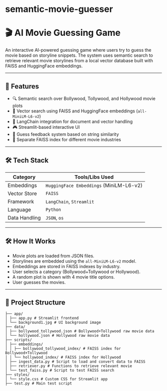 # semantic-movie-guesser

# 🎬 AI Movie Guessing Game

An interactive AI-powered guessing game where users try to guess the movie based on storyline snippets. The system uses semantic search to retrieve relevant movie storylines from a local vector database built with FAISS and HuggingFace embeddings.

---

## 🚀 Features

- 🔍 Semantic search over Bollywood, Tollywood, and Hollywood movie plots
- 🤖 Vector search using FAISS and HuggingFace embeddings (`all-MiniLM-L6-v2`)
- 🧠 LangChain integration for document and vector handling
- 🎮 Streamlit-based interactive UI
- 🎯 Guess feedback system based on string similarity
- 🧵 Separate FAISS index for different movie industries

---

## 🛠️ Tech Stack

| Category       | Tools/Libs Used                                 |
|----------------|-------------------------------------------------|
| Embeddings     | `HuggingFace Embeddings` (MiniLM-L6-v2)         |
| Vector Store   | `FAISS`                                         |
| Framework      | `LangChain`, `Streamlit`                        |
| Language       | `Python`                                        |
| Data Handling  | `JSON`, `os`               |

---

## 🛠️ How It Works

- Movie plots are loaded from JSON files.
- Storylines are embedded using the `all-MiniLM-L6-v2` model.
- Embeddings are stored in FAISS indexes by industry.
- User selects a category (Bollywood+Tollywood or Hollywood).
- A random plot is shown with 4 movie title options.
- User guesses the movies.

---

## 📁 Project Structure

```MovieGame/
├── app/
│ ├── app.py # Streamlit frontend
│ └── background1.jpg # UI background image
├── data/
│ ├── bollywood_tollywood.json # Bollywood+Tollywood raw movie data
│ └── hollywood.json # Hollywood raw movie data
├── scripts/
│ ├── embeddings/
│ │ ├── bollywood_tollywood_index/ # FAISS index for Bollywood+Tollywood
│ │ └── hollywood_index/ # FAISS index for Hollywood
│ ├── ingest_data.py # Script to load and convert data to FAISS
│ ├── retriever.py # Functions to retrieve relevant movie
│ └── test_faiss.py # Script to test FAISS search
├── styles/
│ └── style.css # Custom CSS for Streamlit app
├── test.py # Main test script
```





